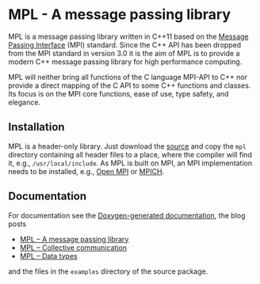 # MPL - A message passing library

MPL is a message passing library written in C++11 based on the 
[Message Passing Interface](http://mpi-forum.org/) (MPI) standard.  Since 
the C++ API has been dropped from the MPI standard in version 3.0 it is the 
aim of MPL is to provide a modern C++ message passing library for high 
performance computing.

MPL will neither bring all functions of the C language MPI-API to C++ nor 
provide a direct mapping of the C API to some C++ functions and classes. 
Its focus is on the MPI core functions, ease of use, type safety, and 
elegance.


## Installation

MPL is a header-only library.  Just download the
[source](https://github.com/rabauke/mpl) and copy the `mpl` directory
containing all header files to a place, where the compiler will find
it, e.g., `/usr/local/include`.  As MPL is built on MPI, an MPI
implementation needs to be installed, e.g.,
[Open MPI](https://www.open-mpi.org/) or 
[MPICH](https://www.mpich.org/).


## Documentation

For documentation see the
[Doxygen-generated documentation](https://rabauke.github.io/mpl/html/), the blog posts

  * [MPL – A message passing library](https://www.numbercrunch.de/blog/2015/08/mpl-a-message-passing-library/)
  * [MPL – Collective communication](https://www.numbercrunch.de/blog/2015/09/mpl-collective-communication/)
  * [MPL – Data types](https://www.numbercrunch.de/blog/2015/09/mpl-data-types/)

and the files in the `examples` directory of the source package.
